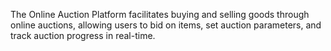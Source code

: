 The Online Auction Platform facilitates buying and selling goods through online auctions, allowing users to bid on items, set auction parameters, and track auction progress in real-time.
